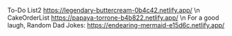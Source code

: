 To-Do List2 https://legendary-buttercream-0b4c42.netlify.app/ \n
CakeOrderList https://papaya-torrone-b4b822.netlify.app/ \n
For a good laugh, Random Dad Jokes: https://endearing-mermaid-e15d6c.netlify.app/
